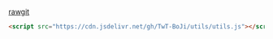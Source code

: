 [rawgit](https://rawgit.com/)

``` html
<script src="https://cdn.jsdelivr.net/gh/TwT-BoJi/utils/utils.js"></script>
```